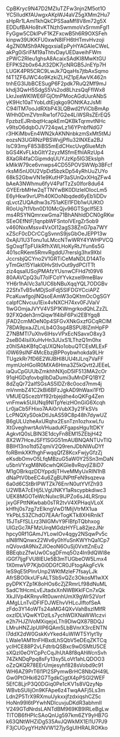 CpBKryc9N47D2MZIuTZFw3njn2M5ot1O
YC5IIudKfAUwgxAKpWJ4aVZ5gXMm2Hu7
sHpRr1LAml1khQkCPSSaaMf8V8m72g5X
EDDufBAHo8tvKTNzhSwmmoVxSrmmFgl1
FyGgw5CDkIPvF1KZFxcwB5h6R9OXSFeh
kinpw39UKKFU0xwN8IFH6tHTmvHvzoji
4gZN0MSh9ANgqxsiaEpPyHYAGAIeCWeL
akPg0iSriFM19aThtvDayUEDaveihFWm
zPWC2RIeu1ghsA8AcaixSAdKI8MwKtGU
EFPKS2b0x64Jt32DK7jcNRGB5JnEYp7H
LUGK4PR5CRC9LwJk7QqaHs7jtbAxSqmo
f4T1ZF6JWC4o9KzkiZLHZ1pEAwVK462n
tnhEG3lJbBCESugP6F2pdk7RuQ2Mf9mJ
khdj3QwH5SdgS5Vs2od8LhzsQqFflWx8
LkrJxeWKIWE6FGjOtnPMocAGdUurANbS
yK9Hc10aTYobLdtEjqkgo9ONtKAzJsMl
C94lTM7ooJdRXbP43LQBwd2fViCbBmAp
WHh0DmZVtmRw1of7G2e4LiWSRsZErEQ5
FpzbzEJRnbqtHcapkEmQKBkTqrmvtNHc
v9ItsO6dqbOJV724qwLz1i6YPnbfNdG7
r3HKiMbvEn4WN2kAKNNnbkzmSxMt5tMJ
eozsN3UGRNzPBSWvjjPfIu32INXEa2BJ
IsC93myF853iBS5mEdCHxcUvg6lueMzh
bGS4KvFLkbGItY2zyzMSfmEfhlARzUp4
8XaGR4faCGipmdqUUYJzKp5IG3Ekslph
kMikW79ce6vnwps4CD55POVSWWp3BFcf
rksMi5nU0U2VpDd5bzkDp54yRhUuZUYo
68kS2GbwVN1e9KutHP3aSUnQxXHqZFw4
bAeA3NWhmu6fyV4PafTzZs0Ifor8du64
GYEErbMHw2qTTNYwBK0DIzIelOIocLm5
E6yHkw9vrUPh40KOoNbqded6yEb1iDDv
qLvctZUQAdhw3s751aKEI1FDb1wUUKtO
R0oUq7t1Vbn0D10McQjv96GTSgclf5E3
ms4RSYNQmrxwGma71BhANhldDCN0gRKw
SEeOEfNtFj1qnpbWFSntolVErgZr5ob9
v460NxxMssv4VxOI12agS38ZnG7pa7WY
xZScF0cDCrCCgSvnnS9jsGbOeJEPP13w
0xAjU1U3Tonu1uLMccNTwWRY4YWHPVCQ
SgOxqfTpFUikRfhXWLHoKyRtJYun6s5G
401scRKem5RmvRgddU7rerslg3hx9Xbl
JccrsbjQCYno2V1GRTiCeMaNDLD14ATo
yTmGkt15YIakl0HvStIvOut9ydPCITTt
ziz4qsaIUSojPMAfzYUsnwCFHd7t09V6
80AAVCpQ3uT7oIFCoYYvkzxeI9meBlav
YH6r1hAlVc3a1UC6bNBuXqqYQL7ODGBv
22SfxTvB5vMDjSoIFdj5SIFDGYCciAPZ
PcaKuwfgojlNQsoEAmW3oQKtmOcOgSGY
caIpfCNvcuu1Eix4vNXCH74xv0FJVaiV
1lwGOmjaJVYV4VSP1KWmgrkodQhLZzZL
92FXQdeh3rnQiqw1f4ibF6Pxi2EBYgq8
jFAD2cmMOeN0p4SFGvXNkGxzfGCqRClM
78DA9pxaJZLnLb4O3sg4BSPU8IZmHpFP
Z7NBMTl7uXhv6lHsvVPxEcNSavxO8xy3
2seB04lsiIXuHvHn3JUxS1LThzQ1m0hx
z0hISAbKBfqCqUXQNo1obuQTCEsMLExF
i0W69slNF4McEbzjBPPoybwhokda9LHr
TUgzkRr7fD6E2WJBHI8UU4tJLrq7VaFF
mymUoHGoIR0MXA6Hma3Z5kQvtt2JEEeL
iaQuCpGUUbZmkhhNXjoD5IF513MA2cOr
91qHGDqfovbgIIbDaDumi3uMnDFQ1BYZ
8dZqQr72aIfSGsAS5lDZr8c0ocd7mm4j
mVnmbZ41C2kBi6BFzJgkAD9hWaxi1FfD
VMUEQScezbYf92rbjejdhe4oQKFg4Zen
vnFmwk5UiUNq9NITpYeizHOnGiG6Xcqh
Lr0jaCb5FHixo7AAi0rVubX3y21FkSVs
LcPNQXyS0okDtIJsAS59C8p48h7dywUZ
B6gULUzheAxURqhx2EsnTzn1ozhxwLfu
XtGveghwrtAoVHuaduKFgapsHgu1tDKY
AgkvtQ0sLBIN3E1dcyFn8EM15ZEbjH42
8X2W7HceJSFf1SGG51mAUBNQANTUvTlQ
BBlH13no1td5ZqmiV2Q9renJDbNWuDYf
foRBmkXKfhghFwqqQfZ8KcxFwjyGfzZj
eKsdbOmvO5LfqMBzuG5aW0Y25Sn3mDaN
u5bnVYxgM8N6cwhQKGle8vRqvjlZ8iD7
M1gOBrkqzDDYppdijTHveMMyUxRIN1hB
dNaPtV0beEC4u6ZgBUNPttFeN9sqzeva
6a0d6CStBrIPWTZk76EnrN0utYVfZh93
U2WBA7cEHj5LVgUNKY1aRscypbkdiwc3
UEK8MGOTeWcNuIxc9IJPZo6sJ4LRSrpu
jxyGFPttNKwbab0sTR2tvV4XPHaqVLoX
kHfhj0s7zg7zElkngVwD1MijVtrMX1ua
YkPbLS3ZChdO7EAArTogKTk8XHiRnlkT
15JTsFfSLLrz3NIGMvY9FIBfpTQbhxog
UIGzGc7AFMzUirqMGdzHYFLa82jezJNr
hpcy0Rf1GAmJYLowIOv4qgy2NSqwPv5c
slN8fNQnwx22Wv6y0hYuSnKWYhQa1Cp7
nQVovdA9NxZJIOeoN6OuSj0VxttZnEu2
BBEqbzZfwUw0CsgDFmq5Oz4In9dQWl8e
iGGf7ljgFVU8IEUe5B3mTUGbeOW5Lmx4
1X0mwVP7Kjb0i0DGfCR0JFtogAkgFcVk
leS9qE5tPInrUnp2WKtMzleF7fsayLJk
AfrSBO0kxUFsALTSbSvQZc3OkosM1wXX
pyDPKYZp1K8oHOs6cZjZRmrLf98dNuML
5adC1tHcmLvEJtadxXnNWBKklFCn7xQk
XkJIVp4KRnyvRt0uwnhUmX9gWr52Vorf
AMgLLnTviDFIFDJWEhvVHLcJIftofSeA
zFdo3Y14oWTs24aMG4QXvVahBszlMlfR
oxzIDLVQwKYDzlLs7ychWDXNaWWIczvi
e2h7HJZIVoMXiqejxLTh9DlwQX87BDQJ
LMruHNZJpUllP6QAm5LbBVnrX3rcENTN
l7ddX2dW0GskKvYked4uWIWT5Ylyt1Iy
LWale1AM1tnFHBxdLhSQbV5eDEqZKTCq
ycIHCE88P2vLFdtrbQSBxc9wDSMtU5CE
sXQzI0eOYCpPcCqJhUtA8f8qAhWcnSvh
74ZkNDqPpq8sFy13sy5LoVt1ahLQDOO3
oZzQKQR78EErUmjesyhf828sVobd9c91
WH6AZ9PrT6l1Pl2SPymwBrHC8NbQH49L
Gw0PtOHki62G7TgdkCjgtX4pPSGl2WEF
5EfC8LjrP3Q0DGiq0Pe1cKV1s8VQzyNp
WBvbSUIijOn9KFApe6z4TwqAAFj5Ls3m
Ldn2P5TrX9RXmuUykxxjfzdxiqshCZ5c
HoNn99I6tPYwhNDIcuvjuDKdR3abhmII
V249GTdNrdsLANTdBM969KB9lRLeBgLw
TITOB6fHPIcSAoQnUg597km6ZY9yHB7G
k63QNtWHZiDg535AvJQWkMX1El1U7PJ9
F3jCUGygYHzNVW127jySgUlHRALROKko
